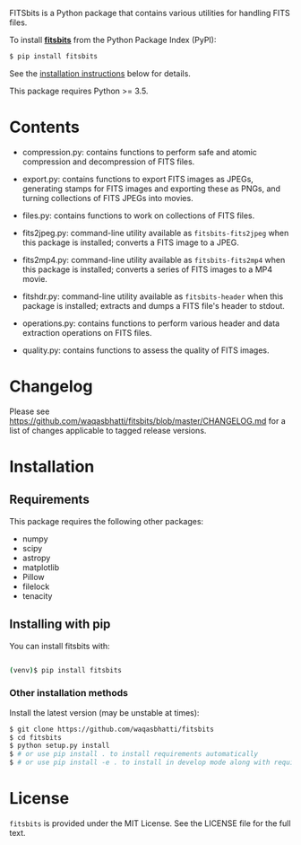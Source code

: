 FITSbits is a Python package that contains various utilities for handling FITS
files.

To install **[fitsbits](https://pypi.org/project/fitsbits/)** from the
Python Package Index (PyPI):

```bash
$ pip install fitsbits
```

See the [installation instructions](#installation) below for details.

This package requires Python >= 3.5.

# Contents

- compression.py: contains functions to perform safe and atomic compression and
  decompression of FITS files.

- export.py: contains functions to export FITS images as JPEGs, generating
  stamps for FITS images and exporting these as PNGs, and turning collections of
  FITS JPEGs into movies.

- files.py: contains functions to work on collections of FITS files.

- fits2jpeg.py: command-line utility available as `fitsbits-fits2jpeg` when
  this package is installed; converts a FITS image to a JPEG.

- fits2mp4.py: command-line utility available as `fitsbits-fits2mp4` when
  this package is installed; converts a series of FITS images to a MP4 movie.

- fitshdr.py: command-line utility available as `fitsbits-header` when
  this package is installed; extracts and dumps a FITS file's header to stdout.

- operations.py: contains functions to perform various header and data
  extraction operations on FITS files.

- quality.py: contains functions to assess the quality of FITS images.


# Changelog

Please see https://github.com/waqasbhatti/fitsbits/blob/master/CHANGELOG.md for
a list of changes applicable to tagged release versions.


# Installation

## Requirements

This package requires the following other packages:

- numpy
- scipy
- astropy
- matplotlib
- Pillow
- filelock
- tenacity

## Installing with pip

You can install fitsbits with:

```bash

(venv)$ pip install fitsbits
```

### Other installation methods

Install the latest version (may be unstable at times):

```bash
$ git clone https://github.com/waqasbhatti/fitsbits
$ cd fitsbits
$ python setup.py install
$ # or use pip install . to install requirements automatically
$ # or use pip install -e . to install in develop mode along with requirements
```

# License

`fitsbits` is provided under the MIT License. See the LICENSE file for the full
text.
